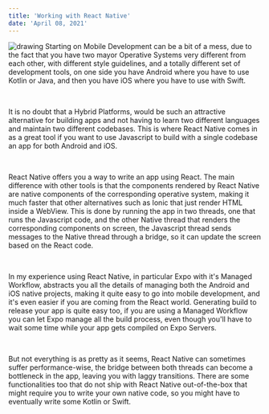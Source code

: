 ```yaml
---
title: 'Working with React Native'
date: 'April 08, 2021'
---
```

<img src="https://www.asapdevelopers.com/wp-content/uploads/2017/11/react-native-banner-1024x300-e1510060053599-1.png" alt="drawing"  />
Starting on Mobile Development can be a bit of a mess, due to the fact
that you have two mayor Operative Systems very different from each other, with
different style guidelines, and a totally different set of development tools, on 
one side you have Android where you have to use Kotlin or Java, and then you have iOS
where you have to use with Swift.

&nbsp;

It is no doubt that a Hybrid Platforms, would be such an attractive alternative 
for building apps and not having to learn two different languages and maintain two different
codebases. This is where React Native comes in as a great tool if you want to use Javascript
to build with a single codebase an app for both Android and iOS.

&nbsp;

React Native offers you a way to write an app using React. The main difference with other
tools is that the components rendered by React Native are native components of the corresponding
operative system, making it much faster that other alternatives such as Ionic that just render
HTML inside a WebView. This is done by running the app in two threads, one that runs the Javascript
code, and the other Native thread that renders the corresponding components on screen, the Javascript
thread sends messages to the Native thread through a bridge, so it can update the screen based on the React code.

&nbsp;

In my experience using React Native, in particular Expo  with it's Managed Workflow, 
abstracts you all the details of managing both the Android and iOS native projects, making it 
quite easy to go into mobile development, and it's even easier if you are coming  from the React world.
Generating build to release your app is quite easy too, if you are using a Managed Workflow you can
let Expo manage all the build process, even though you'll have to wait some time while your app gets
compiled on Expo Servers.

&nbsp;

But not everything is as pretty as it seems, React Native can sometimes suffer performance-wise, 
the bridge between both threads can become a bottleneck in the app, leaving you with laggy transitions.
There are some functionalities too that do not ship with React Native out-of-the-box that might
require you to write your own native code, so you might have to eventually write some Kotlin or Swift.

